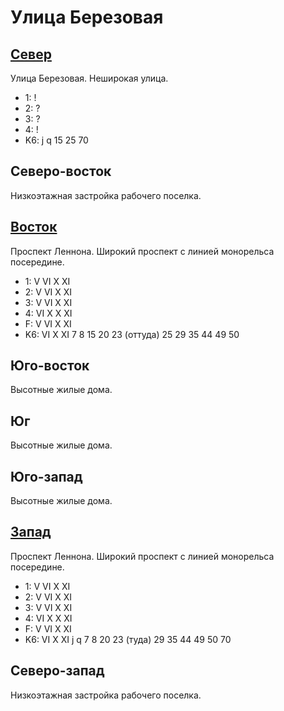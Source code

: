 # Улица Березовая

## [Север](./10550085.md)

Улица Березовая.
Неширокая улица.

* 1:    !
* 2:    ?
* 3:    ?
* 4:    !
* K6:   j   q
        15  25  70

## Северо-восток

Низкоэтажная застройка рабочего поселка.

## [Восток](./555090.md)

Проспект Леннона.
Широкий проспект с линией монорельса посередине.

* 1:    V   VI  X   XI
* 2:    V   VI  X   XI
* 3:    V   VI  X   XI
* 4:    VI  X   X   XI
* F:    V   VI  X   XI
* K6:   VI  X   XI
        7   8   15  20  23 (оттуда) 25  29  35  44  49  50

## Юго-восток

Высотные жилые дома.

## Юг

Высотные жилые дома.

## Юго-запад

Высотные жилые дома.

## [Запад](./540090.md)

Проспект Леннона.
Широкий проспект с линией монорельса посередине.

* 1:    V   VI  X   XI
* 2:    V   VI  X   XI
* 3:    V   VI  X   XI
* 4:    VI  X   X   XI
* F:    V   VI  X   XI
* K6:   VI  X   XI
        j   q
        7   8   20  23 (туда)   29  35  44  49  50  70

## Северо-запад

Низкоэтажная застройка рабочего поселка.
